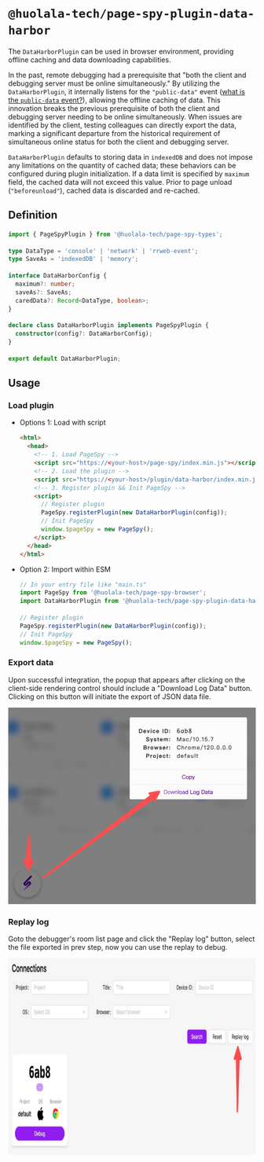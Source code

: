 # `@huolala-tech/page-spy-plugin-data-harbor`

The `DataHarborPlugin` can be used in browser environment, providing offline caching and data downloading capabilities.

In the past, remote debugging had a prerequisite that "both the client and debugging server must be online simultaneously." By utilizing the `DataHarborPlugin`, it internally listens for the `"public-data"` event ([what is the `public-data` event?](../../docs/plugin.md#behavioral-conventions)), allowing the offline caching of data. This innovation breaks the previous prerequisite of both the client and debugging server needing to be online simultaneously. When issues are identified by the client, testing colleagues can directly export the data, marking a significant departure from the historical requirement of simultaneous online status for both the client and debugging server.

`DataHarborPlugin` defaults to storing data in `indexedDB` and does not impose any limitations on the quantity of cached data; these behaviors can be configured during plugin initialization. If a data limit is specified by `maximum` field, the cached data will not exceed this value. Prior to page unload (`"beforeunload"`), cached data is discarded and re-cached.

## Definition

```ts
import { PageSpyPlugin } from '@huolala-tech/page-spy-types';

type DataType = 'console' | 'network' | 'rrweb-event';
type SaveAs = 'indexedDB' | 'memory';

interface DataHarborConfig {
  maximum?: number;
  saveAs?: SaveAs;
  caredData?: Record<DataType, boolean>;
}

declare class DataHarborPlugin implements PageSpyPlugin {
  constructor(config?: DataHarborConfig);
}

export default DataHarborPlugin;
```

## Usage

### Load plugin

- Options 1: Load with script

  ```html
  <html>
    <head>
      <!-- 1. Load PageSpy -->
      <script src="https://<your-host>/page-spy/index.min.js"></script>
      <!-- 2. Load the plugin -->
      <script src="https://<your-host>/plugin/data-harbor/index.min.js"></script>
      <!-- 3. Register plugin && Init PageSpy -->
      <script>
        // Register plugin
        PageSpy.registerPlugin(new DataHarborPlugin(config));
        // Init PageSpy
        window.$pageSpy = new PageSpy();
      </script>
    </head>
  </html>
  ```

- Option 2: Import within ESM

  ```ts
  // In your entry file like "main.ts"
  import PageSpy from '@huolala-tech/page-spy-browser';
  import DataHarborPlugin from '@huolala-tech/page-spy-plugin-data-harbor';

  // Register plugin
  PageSpy.registerPlugin(new DataHarborPlugin(config));
  // Init PageSpy
  window.$pageSpy = new PageSpy();
  ```

### Export data

Upon successful integration, the popup that appears after clicking on the client-side rendering control should include a "Download Log Data" button. Clicking on this button will initiate the export of JSON data file.

<img src="./screenshots/download.jpg" alt="Download" height="400" />

### Replay log

Goto the debugger's room list page and click the "Replay log" button, select the file exported in prev step, now you can use the replay to debug.

<img src="./screenshots/entry.jpg" alt="Entry" height="400" />
